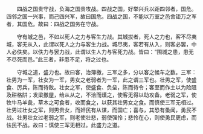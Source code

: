 　　四战之国贵守战，负海之国贵攻战。四战之国，好举兴兵以距四邻者，国危。四邻之国一兴事，而己四兴军，故曰国危。四战之国，不能以万室之邑舍钜万之军者，其国危。故曰：四战之国务在守战。

　　守有城之邑，不如以死人之力与客生力战。其城拔者，死人之力也，客不尽夷城，客无从入，此谓以死人之力与客生力战。城尽夷，客若有从入，则客必罢，中人必佚矣。以佚力与罢力战，此谓以生人力与客死力战。皆曰：“围城之患，患无不尽死而邑。”此三者，非患不足，将之过也。

　　守城之道，盛力也。故曰客，治簿檄，三军之多，分以客之候车之数。三军：壮男为一军，壮女为一军，男女之老弱者为一军，此之谓三军也。壮男之军，使盛食、厉兵，陈而待敌。壮女之军，使盛食、负垒，陈而待令；客至而作土以为险阻及耕格阱；发梁撤屋，给从从之，不洽而熯之，使客无得以助攻备。老弱之军，使牧牛马羊彘，草木之可食者，收而食之，以获其壮男女之食。而慎使三军无相过。壮男过壮女之军，则男贵女，而奸民有从谋，而国亡；喜与，其恐有蚤闻，勇民不战。壮男壮女过老弱之军，则老使壮悲，弱使强怜；悲怜在心，则使勇民更虑，而怯民不战。故曰：慎使三军无相过。此盛力之道。
